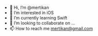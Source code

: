 - 👋 Hi, I’m @mertikan
- 👀 I’m interested in iOS
- 🌱 I’m currently learning Swift
- 💞️ I’m looking to collaborate on ...
- 📫 How to reach me mertikan@gmail.com

<!---
mertikan/mertikan is a ✨ special ✨ repository because its `README.md` (this file) appears on your GitHub profile.
You can click the Preview link to take a look at your changes.
--->
